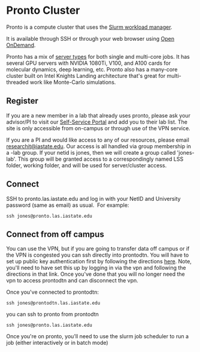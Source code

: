 # Pronto Cluster

Pronto is a compute cluster that uses the [Slurm workload manager](https://slurm.schedmd.com/overview.html).

It is available through SSH or through your web browser using [Open OnDemand](ondemand/index.md).

Pronto has a mix of [server types](hardware.md) for both single and multi-core jobs. It has several GPU servers with NVIDIA 1080Ti, V100, and A100 cards for molecular dynamics, deep learning, etc. Pronto also has a many-core cluster built on Intel Knights Landing architecture that's great for multi-threaded work like Monte-Carlo simulations.

## Register

If you are a new member in a lab that already uses pronto, please ask your advisor/PI to visit our [Self-Service Portal](https://diy.las.iastate.edu/) and add you to their lab list. The site is only accessible from on-campus or through use of the VPN service.

If you are a PI and would like access to any of our resources, please email researchit@iastate.edu.  Our access is all handled via group membership in a -lab group.  If your netid is jones, then we will create a group called 'jones-lab'. This group will be granted access to a correspondingly named LSS folder, working folder, and will be used for server/cluster access.

## Connect

SSH to pronto.las.iastate.edu and log in with your NetID and University password (same as email) as usual.  For example:

```
ssh jones@pronto.las.iastate.edu
```

## Connect from off campus

You can use the VPN, but if you are going to transfer data off campus or if the VPN is congested you can ssh directly into prontodtn. You will have to set up public key authentication first by following the directions [here](ssh_keys.md). Note, you'll need to have set this up by logging in via the vpn and following the directions in that link. Once you've done that you will no longer need the vpn to access prontodtn and can disconnect the vpn.

Once you've connected to prontodtn:

```
ssh jones@prontodtn.las.iastate.edu
```

you can ssh to pronto from prontodtn

```
ssh jones@pronto.las.iastate.edu
```

Once you're on pronto, you'll need to use the slurm job scheduler to run a job (either interactively or in batch mode)